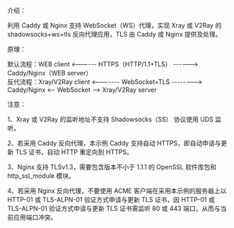 介绍：

利用 Caddy 或 Nginx 支持 WebSocket（WS）代理，实现 Xray 或 V2Ray 的 shadowsocks+ws+tls 反向代理应用，TLS 由 Caddy 或 Nginx 提供及处理。

原理：

默认流程：WEB client <------ HTTPS（HTTP/1.1+TLS） ------> Caddy/Nginx（WEB server）  
反代流程：Xray/V2Ray client <------- WebSocket+TLS --------> Caddy/Nginx <-- WebSocket --> Xray/V2Ray server

注意：

1、Xray 或 V2Ray 的监听地址不支持 Shadowsocks（SS） 协议使用 UDS 监听。

2、若采用 Caddy 反向代理，本示例 Caddy 支持自动 HTTPS，即自动申请与更新 TLS 证书，自动 HTTP 重定向到 HTTPS。

3、Nginx 支持 TLSv1.3，需要包含版本不小于 1.1.1 的 OpenSSL 软件库包和 http_ssl_module 模块。

4、若采用 Nginx 反向代理，不要使用 ACME 客户端在采用本示例的服务器上以 HTTP-01 或 TLS-ALPN-01 验证方式申请与更新 TLS 证书，因 HTTP-01 或 TLS-ALPN-01 验证方式申请与更新 TLS 证书需监听 80 或 443 端口，从而与当前应用端口冲突。
